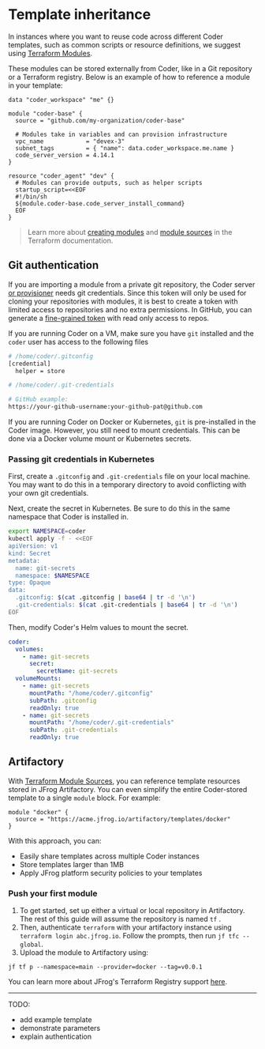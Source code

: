 # Template inheritance

In instances where you want to reuse code across different Coder templates, such as common scripts or resource definitions, we suggest using [Terraform Modules](https://developer.hashicorp.com/terraform/language/modules).

These modules can be stored externally from Coder, like in a Git repository or a Terraform registry. Below is an example of how to reference a module in your template:

```hcl
data "coder_workspace" "me" {}

module "coder-base" {
  source = "github.com/my-organization/coder-base"

  # Modules take in variables and can provision infrastructure
  vpc_name            = "devex-3"
  subnet_tags         = { "name": data.coder_workspace.me.name }
  code_server_version = 4.14.1
}

resource "coder_agent" "dev" {
  # Modules can provide outputs, such as helper scripts
  startup_script=<<EOF
  #!/bin/sh
  ${module.coder-base.code_server_install_command}
  EOF
}
```

> Learn more about [creating modules](https://developer.hashicorp.com/terraform/language/modules) and [module sources](https://developer.hashicorp.com/terraform/language/modules/sources) in the Terraform documentation.

## Git authentication

If you are importing a module from a private git repository, the Coder server [or provisioner](../admin/provisioners.md) needs git credentials. Since this token will only be used for cloning your repositories with modules, it is best to create a token with limited access to repositories and no extra permissions. In GitHub, you can generate a [fine-grained token](https://docs.github.com/en/rest/overview/permissions-required-for-fine-grained-personal-access-tokens?apiVersion=2022-11-28) with read only access to repos.

If you are running Coder on a VM, make sure you have `git` installed and the `coder` user has access to the following files

```sh
# /home/coder/.gitconfig
[credential]
  helper = store
```

```sh
# /home/coder/.git-credentials

# GitHub example:
https://your-github-username:your-github-pat@github.com
```

If you are running Coder on Docker or Kubernetes, `git` is pre-installed in the Coder image. However, you still need to mount credentials. This can be done via a Docker volume mount or Kubernetes secrets.

### Passing git credentials in Kubernetes

First, create a `.gitconfig` and `.git-credentials` file on your local machine. You may want to do this in a temporary directory to avoid conflicting with your own git credentials.

Next, create the secret in Kubernetes. Be sure to do this in the same namespace that Coder is installed in.

```sh
export NAMESPACE=coder
kubectl apply -f - <<EOF
apiVersion: v1
kind: Secret
metadata:
  name: git-secrets
  namespace: $NAMESPACE
type: Opaque
data:
  .gitconfig: $(cat .gitconfig | base64 | tr -d '\n')
  .git-credentials: $(cat .git-credentials | base64 | tr -d '\n')
EOF
```

Then, modify Coder's Helm values to mount the secret.

```yaml
coder:
  volumes:
    - name: git-secrets
      secret:
        secretName: git-secrets
  volumeMounts:
    - name: git-secrets
      mountPath: "/home/coder/.gitconfig"
      subPath: .gitconfig
      readOnly: true
    - name: git-secrets
      mountPath: "/home/coder/.git-credentials"
      subPath: .git-credentials
      readOnly: true
```

## Artifactory

With [Terraform Module Sources](https://developer.hashicorp.com/terraform/language/modules/sources), you can reference template resources stored in JFrog Artifactory. You
can even simplify the entire Coder-stored template to a single `module` block. For example:

```hcl
module "docker" {
  source = "https://acme.jfrog.io/artifactory/templates/docker"
}
```

With this approach, you can:

* Easily share templates across multiple Coder instances
* Store templates larger than 1MB
* Apply JFrog platform security policies to your templates


### Push your first module

1. To get started, set up either a virtual or local repository in Artifactory. The
rest of this guide will assume the repository is named `tf` .
1. Then, authenticate `terraform` with your artifactory instance
using `terraform login abc.jfrog.io`. Follow the prompts, then run `jf tfc --global`.
1. Upload the module to Artifactory using:
  ```shell
  jf tf p --namespace=main --provider=docker --tag=v0.0.1
  ```




You can learn more about JFrog's Terraform Registry support [here](https://jfrog.com/help/r/jfrog-artifactory-documentation/terraform-registry).

----

TODO:
* add example template
* demonstrate parameters 
* explain authentication

